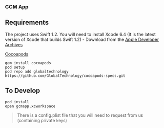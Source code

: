 ### GCM App

Requirements
---
The project uses Swift 1.2. You will need to install Xcode 6.4 (It is the latest version of Xcode that builds Swift 1.2) - Download from the [Apple Developer Archives](https://developer.apple.com/downloads/)

[Cocoapods](www.cocoapods.org)
```shell
gem install cocoapods
pod setup
pod repo add globaltechnology https://github.com/GlobalTechnology/cocoapods-specs.git 
```

To Develop
---
```shell
pod install
open gcmapp.xcworkspace
```

>There is a config.plist file that you will need to request from us (containing private keys)
